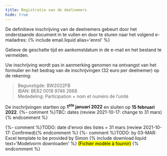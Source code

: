 ```yaml
---
title: Registratie van de deelnemers
hide: true
---
```

De definitieve inschrijving van de deelnemers gebeurt door het onderstaande document in te vullen en door te sturen naar het volgend e-mailadres:
{% include email.liquid alias='enrol' %}

Gelieve de geschatte tijd en aankomstdatum in de e-mail en het bestand te vermelden.

Uw inschrijving wordt pas in aanmerking genomen na ontvangst van het formulier en het bedrag van de inschrijvingen
(32 euro per deelnemer) op de rekening:

> Begunstigde: BW2022FB  
> IBAN: BE82 0018 9746 2668  
> Mededeling: Participation + nom et numéro de l’unité

De inschrijvingen startten op **1<sup>ste</sup> januari 2022** en sluiten op **15 februari 2022**. {%- comment %}TBC: dates (review 2021-10-17: change to 31 mars){% endcomment %}

{%- comment %}TODO: date d'envoi des listes = 31 mars (review 2021-10-17: Confirmed){% endcomment %}
{%- comment %}TODO: by 03-MAR: Excel template to be provided by Simon
{% include download.liquid text='Modelvorm downloaden' %}
<mark>(Fichier modèle à fournir)</mark>
{% endcomment %}
